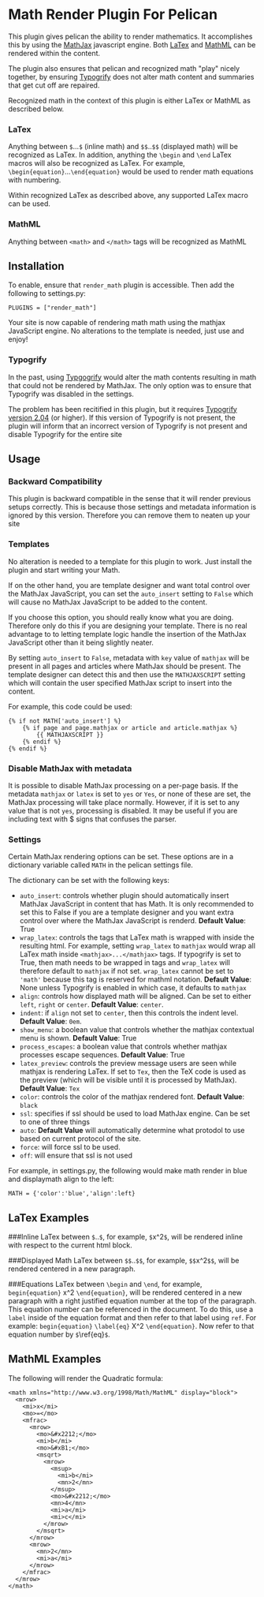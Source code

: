 Math Render Plugin For Pelican
==============================
This plugin gives pelican the ability to render mathematics. It accomplishes
this by using the [MathJax](http://www.mathjax.org/) javascript engine. Both
[LaTex](http://en.wikipedia.org/wiki/LaTeX) and [MathML](http://en.wikipedia.org/wiki/MathML) 
can be rendered within the content.

The plugin also ensures that pelican and recognized math "play" nicely together, by
ensuring [Typogrify](https://github.com/mintchaos/typogrify) does not alter math content
and summaries that get cut off are repaired.

Recognized math in the context of this plugin is either LaTex or MathML as described below.

### LaTex
Anything between `$`...`$` (inline math) and `$$`..`$$` (displayed math) will be recognized as
LaTex. In addition, anything the `\begin` and `\end` LaTex macros will also be 
recognized as LaTex. For example, `\begin{equation}`...`\end{equation}` would be used to 
render math equations with numbering.

Within recognized LaTex as described above, any supported LaTex macro can be used.

### MathML
Anything between `<math>` and `</math>` tags will be recognized as MathML

Installation
------------
To enable, ensure that `render_math` plugin is accessible.
Then add the following to settings.py:

    PLUGINS = ["render_math"]

Your site is now capable of rendering math math using the mathjax JavaScript
engine. No alterations to the template is needed, just use and enjoy!

### Typogrify
In the past, using [Typgogrify](https://github.com/mintchaos/typogrify) would alter the math contents resulting
in math that could not be rendered by MathJax. The only option was to ensure
that Typogrify was disabled in the settings.

The problem has been recitified in this plugin, but it requires [Typogrify version 2.04](https://pypi.python.org/pypi/typogrify)
(or higher). If this version of Typogrify is not present, the plugin will inform that an incorrect
version of Typogrify is not present and disable Typogrify for the entire site

Usage
-----
### Backward Compatibility
This plugin is backward compatible in the sense that it
will render previous setups correctly. This is because those
settings and metadata information is ignored by this version. Therefore
you can remove them to neaten up your site

### Templates
No alteration is needed to a template for this plugin to work. Just install
the plugin and start writing your Math. 

If on the other hand, you are template designer and want total control
over the MathJax JavaScript, you can set the `auto_insert` setting to 
`False` which will cause no MathJax JavaScript to be added to the content.

If you choose this option, you should really know what you are doing. Therefore
only do this if you are designing your template. There is no real advantage to
to letting template logic handle the insertion of the MathJax JavaScript other
than it being slightly neater.

By setting `auto_insert` to `False`, metadata with `key` value of `mathjax`
will be present in all pages and articles where MathJax should be present.
The template designer can detect this and then use the `MATHJAXSCRIPT` setting
which will contain the user specified MathJax script to insert into the content.

For example, this code could be used:
```
{% if not MATH['auto_insert'] %}
    {% if page and page.mathjax or article and article.mathjax %}
        {{ MATHJAXSCRIPT }}
    {% endif %}
{% endif %}
```

### Disable MathJax with metadata

It is possible to disable MathJax processing on a per-page basis. If the
metadata `mathjax` or `latex` is set to `yes` or `Yes`, or none of these
are set, the MathJax processing will take place normally. However, if it
is set to any value that is not `yes`, processing is disabled. It may be
useful if you are including text with $ signs that confuses the parser.

### Settings
Certain MathJax rendering options can be set. These options 
are in a dictionary variable called `MATH` in the pelican
settings file.

The dictionary can be set with the following keys:

 * `auto_insert`: controls whether plugin should automatically insert
MathJax JavaScript in content that has Math. It is only recommended
to set this to False if you are a template designer and you want
extra control over where the MathJax JavaScript is renderd. **Default Value**:
True
 * `wrap_latex`: controls the tags that LaTex math is wrapped with inside the resulting
html. For example, setting `wrap_latex` to `mathjax` would wrap all LaTex math inside
`<mathjax>...</mathjax>` tags. If typogrify is set to True, then math needs
to be wrapped in tags and `wrap_latex` will therefore default to `mathjax` if not
set. `wrap_latex` cannot be set to `'math'` because this tag is reserved for 
mathml notation. **Default Value**: None unless Typogrify is enabled in which case, 
it defaults to `mathjax`
 * `align`: controls how displayed math will be aligned. Can be set to either
`left`, `right` or `center`. **Default Value**: `center`.
 * `indent`: if `align` not set to `center`, then this controls the indent
level. **Default Value**: `0em`.
 * `show_menu`: a boolean value that controls whether the mathjax contextual 
menu is shown. **Default Value**: True
 * `process_escapes`: a boolean value that controls whether mathjax processes escape 
sequences. **Default Value**: True
 * `latex_preview`: controls the preview message users are seen while mathjax is
rendering LaTex. If set to `Tex`, then the TeX code is used as the preview 
(which will be visible until it is processed by MathJax). **Default Value**: `Tex`
 * `color`: controls the color of the mathjax rendered font. **Default Value**: `black`
 * `ssl`: specifies if ssl should be used to load MathJax engine. Can be set to one
of three things
  * `auto`: **Default Value** will automatically determine what protodol to use 
based on current protocol of the site. 
  * `force`: will force ssl to be used.
  * `off`: will ensure that ssl is not used

For example, in settings.py, the following would make math render in blue and
displaymath align to the left:

    MATH = {'color':'blue','align':left}

LaTex Examples
--------------
###Inline
LaTex between `$`..`$`, for example, `$`x^2`$`, will be rendered inline
with respect to the current html block.

###Displayed Math
LaTex between `$$`..`$$`, for example, `$$`x^2`$$`, will be rendered centered in a
new paragraph.

###Equations
LaTex between `\begin` and `\end`, for example, `begin{equation}` x^2 `\end{equation}`,
will be rendered centered in a new paragraph with a right justified equation number
at the top of the paragraph. This equation number can be referenced in the document.
To do this, use a `label` inside of the equation format and then refer to that label
using `ref`. For example: `begin{equation}` `\label{eq}` X^2 `\end{equation}`. Now
refer to that equation number by `$`\ref{eq}`$`.

MathML Examples
---------------
The following will render the Quadratic formula:
```
<math xmlns="http://www.w3.org/1998/Math/MathML" display="block"> 
  <mrow>
    <mi>x</mi>
    <mo>=</mo>
    <mfrac>
      <mrow>
        <mo>&#x2212;</mo>
        <mi>b</mi>
        <mo>&#xB1;</mo>
        <msqrt>
          <mrow>
            <msup>
              <mi>b</mi>
              <mn>2</mn>
            </msup>
            <mo>&#x2212;</mo>
            <mn>4</mn>
            <mi>a</mi>
            <mi>c</mi>
          </mrow>
        </msqrt>
      </mrow>
      <mrow>
        <mn>2</mn>
        <mi>a</mi>
      </mrow>
    </mfrac>
  </mrow>
</math>
```
